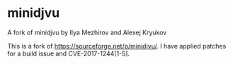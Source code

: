# minidjvu
A fork of minidjvu by Ilya Mezhirov and Alexej Kryukov

This is a fork of https://sourceforge.net/p/minidjvu/. I have applied patches for a build issue and CVE-2017-1244[1-5].
